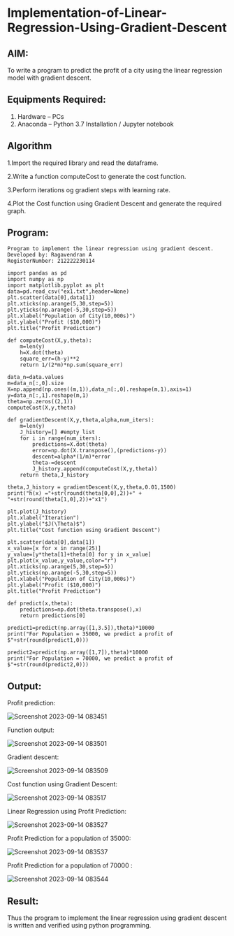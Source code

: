 # Implementation-of-Linear-Regression-Using-Gradient-Descent

## AIM:
To write a program to predict the profit of a city using the linear regression model with gradient descent.

## Equipments Required:
1. Hardware – PCs
2. Anaconda – Python 3.7 Installation / Jupyter notebook

## Algorithm
1.Import the required library and read the dataframe.

2.Write a function computeCost to generate the cost function.

3.Perform iterations og gradient steps with learning rate. 

4.Plot the Cost function using Gradient Descent and generate the required graph. 

## Program:
```
Program to implement the linear regression using gradient descent.
Developed by: Ragavendran A
RegisterNumber: 212222230114

import pandas as pd
import numpy as np
import matplotlib.pyplot as plt
data=pd.read_csv("ex1.txt",header=None)
plt.scatter(data[0],data[1])
plt.xticks(np.arange(5,30,step=5))
plt.yticks(np.arange(-5,30,step=5))
plt.xlabel("Population of City(10,000s)")
plt.ylabel("Profit ($10,000)")
plt.title("Profit Prediction")

def computeCost(X,y,theta):
    m=len(y) 
    h=X.dot(theta) 
    square_err=(h-y)**2
    return 1/(2*m)*np.sum(square_err) 

data_n=data.values
m=data_n[:,0].size
X=np.append(np.ones((m,1)),data_n[:,0].reshape(m,1),axis=1)
y=data_n[:,1].reshape(m,1)
theta=np.zeros((2,1))
computeCost(X,y,theta) 

def gradientDescent(X,y,theta,alpha,num_iters):
    m=len(y)
    J_history=[] #empty list
    for i in range(num_iters):
        predictions=X.dot(theta)
        error=np.dot(X.transpose(),(predictions-y))
        descent=alpha*(1/m)*error
        theta-=descent
        J_history.append(computeCost(X,y,theta))
    return theta,J_history

theta,J_history = gradientDescent(X,y,theta,0.01,1500)
print("h(x) ="+str(round(theta[0,0],2))+" + "+str(round(theta[1,0],2))+"x1")

plt.plot(J_history)
plt.xlabel("Iteration")
plt.ylabel("$J(\Theta)$")
plt.title("Cost function using Gradient Descent")

plt.scatter(data[0],data[1])
x_value=[x for x in range(25)]
y_value=[y*theta[1]+theta[0] for y in x_value]
plt.plot(x_value,y_value,color="r")
plt.xticks(np.arange(5,30,step=5))
plt.yticks(np.arange(-5,30,step=5))
plt.xlabel("Population of City(10,000s)")
plt.ylabel("Profit ($10,000)")
plt.title("Profit Prediction")

def predict(x,theta):
    predictions=np.dot(theta.transpose(),x)
    return predictions[0]

predict1=predict(np.array([1,3.5]),theta)*10000
print("For Population = 35000, we predict a profit of $"+str(round(predict1,0)))

predict2=predict(np.array([1,7]),theta)*10000
print("For Population = 70000, we predict a profit of $"+str(round(predict2,0)))
```

## Output:
Profit prediction:

![Screenshot 2023-09-14 083451](https://github.com/premalatha-sureshbabu/Implementation-of-Linear-Regression-Using-Gradient-Descent/assets/120620842/eae5f8d1-5fe7-41ee-a716-d4c9f892e7b9)

Function output:

![Screenshot 2023-09-14 083501](https://github.com/premalatha-sureshbabu/Implementation-of-Linear-Regression-Using-Gradient-Descent/assets/120620842/8328966f-f155-41d5-a301-5ce83c4da162)

Gradient descent:

![Screenshot 2023-09-14 083509](https://github.com/premalatha-sureshbabu/Implementation-of-Linear-Regression-Using-Gradient-Descent/assets/120620842/72775a91-8083-40fc-ac16-56e5f62cb00a)

Cost function using Gradient Descent:

![Screenshot 2023-09-14 083517](https://github.com/premalatha-sureshbabu/Implementation-of-Linear-Regression-Using-Gradient-Descent/assets/120620842/18cab297-fdeb-4007-ac8c-95b1dc891150)

Linear Regression using Profit Prediction:

![Screenshot 2023-09-14 083527](https://github.com/premalatha-sureshbabu/Implementation-of-Linear-Regression-Using-Gradient-Descent/assets/120620842/1fd9342a-a29f-43d1-bdf9-ff205a8cc324)

Profit Prediction for a population of 35000:

![Screenshot 2023-09-14 083537](https://github.com/premalatha-sureshbabu/Implementation-of-Linear-Regression-Using-Gradient-Descent/assets/120620842/79bfcdfc-f5f6-4849-a336-4c7f925952c4)

Profit Prediction for a population of 70000 :

![Screenshot 2023-09-14 083544](https://github.com/premalatha-sureshbabu/Implementation-of-Linear-Regression-Using-Gradient-Descent/assets/120620842/247c8b59-6c7c-4ab3-ba67-15ace41f28b6)

## Result:
Thus the program to implement the linear regression using gradient descent is written and verified using python programming.
